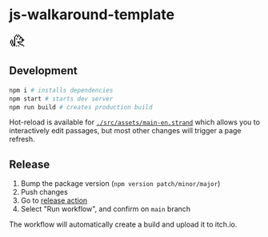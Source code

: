 # js-walkaround-template

![icon](./src/assets/icon.png)

## Development

```sh
npm i # installs dependencies
npm start # starts dev server
npm run build # creates production build
```

Hot-reload is available for [`./src/assets/main-en.strand`](./src/assets/main-en.strand) which allows you to interactively edit passages, but most other changes will trigger a page refresh.

## Release

1. Bump the package version (`npm version patch/minor/major`)
2. Push changes
3. Go to [release action](https://github.com/USERNAME/REPO/actions/workflows/release.yml)
4. Select "Run workflow", and confirm on `main` branch

The workflow will automatically create a build and upload it to itch.io.
